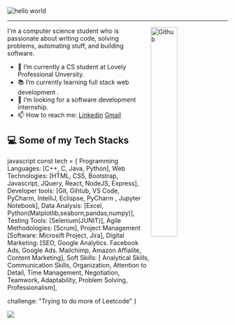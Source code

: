![hello world](https://github.com/hayat-tamboli/hayat-tamboli/raw/master/hello-world.png)

<hr/>


<img width="35%" align="right" alt="Github" src="https://user-images.githubusercontent.com/48678280/88862734-4903af80-d201-11ea-968b-9c939d88a37c.gif" />

I'm a computer science student who is passionate about writing code, solving problems, automating stuff, and building software.

- 🔭 I’m currently a CS student at Lovely Professional Unversity.
- 📚 I’m currently learning full stack web development .
- 👯 I’m looking for a software development internship. 
- 📫 How to reach me: [Linkedin](https://www.linkedin.com/in/BHAGTANI-DEEPAK/) [Gmail](mailto:bhagtanideepak77@gmail.com)

## 💻 Some of my Tech Stacks

javascript
const tech = {
  Programming Languages: [C++, C, Java, Python],
  Web Technologies: [HTML, CSS, Bootstrap, Javascript, JQuery, React, NodeJS, Express],
  Developer tools: [Git, Gihtub, VS Code, PyCharm, IntelliJ, Eclispse, PyCharm , Jupyter Notebook],
  Data Analysis: [Excel, Python(Matplotlib,seaborn,pandas,numpy)],
  Testing Tools: [Selenium(JUNIT)],
  Agile Methodologies: [Scrum],
  Project Management [Software: Microsift Project, Jira],
  Digital Marketing: [SEO, Google Analytics. Facebook Ads, Google Ads. Mailchimp, Amazon Affialite, Content Marketing],
  Soft Skills: [ Analytical Skills, Communication Skills, Organization, Attention to Detail, Time Management, Negotiation, Teamwork, 
Adaptability, Problem Solving, Professionalism],
  
  challenge: "Trying to do more of Leetcode"
}

<!--

# 📊 GitHub Stats:
  
![BHAGTANIDEEPAK's  Stats](https://github-readme-stats.vercel.app/api?username=BHAGTANIDEEPAK&theme=react&show_icons=true&hide_border=true&count_private=true)

![BHAGTANIDEEPAK's Streak](https://github-readme-streak-stats.herokuapp.com/?user=BHAGTANIDEEEPAKs&theme=react&hide_border=true)
</center>
-->

[![](https://visitcount.itsvg.in/api?id=im-kronosBHAGTANIDEEPAK&icon=2&color=1)](https://visitcount.itsvg.in)
